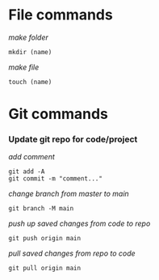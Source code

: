 # File commands
_make folder_
```
mkdir (name)
```
_make file_
```
touch (name)
```
# Git commands

### Update git repo for code/project
_add comment_
```
git add -A
git commit -m "comment..."
```
_change branch from master to main_
```
git branch -M main
```
_push up saved changes from code to repo_
```
git push origin main
```
_pull saved changes from repo to code_
```
git pull origin main
```
